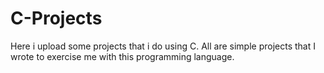 # C-Projects

Here i upload some projects that i do using C. All are simple projects that I wrote to exercise me with this programming language.
